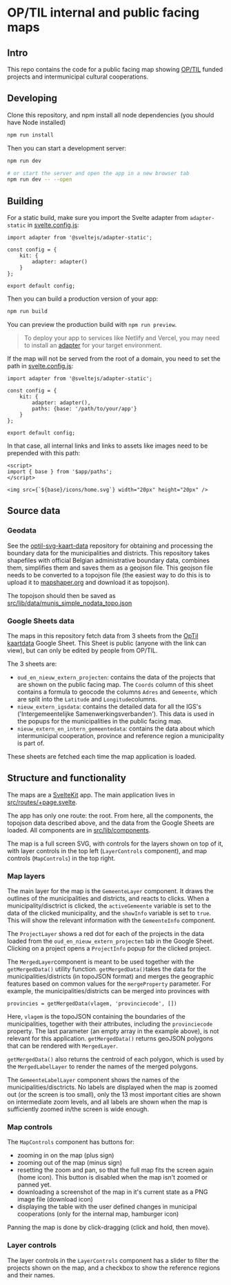 # OP/TIL internal and public facing maps

## Intro

This repo contains the code for a public facing map showing [OP/TIL](https://www.cultuuroptil.be/) funded projects and intermunicipal cultural cooperations.

## Developing

Clone this repository, and npm install all node dependencies (you should have Node installed)

```bash
npm run install
```

Then you can start a development server:

```bash
npm run dev

# or start the server and open the app in a new browser tab
npm run dev -- --open
```

## Building

For a static build, make sure you import the Svelte adapter from `adapter-static` in [svelte.config.js](svelte.config.js):

```
import adapter from '@sveltejs/adapter-static';

const config = {
	kit: {
		adapter: adapter()
	}
};

export default config;

```

Then you can build a production version of your app:

```bash
npm run build
```

You can preview the production build with `npm run preview`.

> To deploy your app to services like Netlify and Vercel, you may need to install an [adapter](https://kit.svelte.dev/docs/adapters) for your target environment.

If the map will not be served from the root of a domain, you need to set the path in [svelte.config.js](svelte.config.js):

```
import adapter from '@sveltejs/adapter-static';

const config = {
	kit: {
		adapter: adapter(),
		paths: {base: '/path/to/your/app'}
	}
};

export default config;

```

In that case, all internal links and links to assets like images need to be prepended with this path:

```
<script>
import { base } from '$app/paths';
</script>

<img src={`${base}/icons/home.svg`} width="20px" height="20px" />

```

## Source data

### Geodata

See the [optil-svg-kaart-data](https://github.com/maartenzam/optil-svg-kaart-data) repository for obtaining and processing the boundary data for the municipalities and districts. This repository takes shapefiles with official Belgian administrative boundary data, combines them, simplifies them and saves them as a geojson file. This geojson file needs to be converted to a topojson file (the easiest way to do this is to upload it to [mapshaper.org](https://mapshaper.org/) and download it as topojson).

The topojson should then be saved as [src/lib/data/munis_simple_nodata_topo.json](/src/lib/data/munis_simple_nodata_topo.json)

### Google Sheets data

The maps in this repository fetch data from 3 sheets from the [OpTil kaartdata](https://docs.google.com/spreadsheets/d/1lAygI1PiNQRWLjN0TdzMKppKkeFQN5L00_iL1nDa4qw/edit#gid=0) Google Sheet. This Sheet is public (anyone with the link can view), but can only be edited by people from OP/TIL.

The 3 sheets are:

- `oud_en_nieuw_extern_projecten`: contains the data of the projects that are shown on the public facing map. The `Coords` column of this sheet contains a formula to geocode the columns `Adres` and `Gemeente`, which are split into the `Latitude` and `Longitude`columns.
- `nieuw_extern_igsdata`: contains the detailed data for all the IGS's ('Intergemeentelijke Samenwerkingsverbanden'). This data is used in the popups for the municipalities in the public facing map.
- `nieuw_extern_en_intern_gemeentedata`: contains the data about which intermunicipal cooperation, province and reference region a municipality is part of.

These sheets are fetched each time the map application is loaded.

## Structure and functionality

The maps are a [SvelteKit](https://kit.svelte.dev/) app. The main application lives in [src/routes/+page.svelte](src/routes/+page.svelte).

The app has only one route: the root. From here, all the components, the topojson data described above, and the data from the Google Sheets are loaded. All components are in [src/lib/components](src/lib/components).

The map is a full screen SVG, with controls for the layers shown on top of it, with layer controls in the top left (`LayerControls` component), and map controls (`MapControls`) in the top right.

### Map layers

The main layer for the map is the `GemeenteLayer` component. It draws the outlines of the municipalities and districts, and reacts to clicks. When a municipality/disctrict is clicked, the `activeGemeente` variable is set to the data of the clicked municipality, and the `showInfo` variable is set to `true`. This will show the relevant information with the `GemeenteInfo` component.

The `ProjectLayer` shows a red dot for each of the projects in the data loaded from the `oud_en_nieuw_extern_projecten` tab in the Google Sheet. Clicking on a project opens a `ProjectInfo` popup for the clicked project.

The `MergedLayer`component is meant to be used together with the `getMergedData()` utility function. `getMergedData()`takes the data for the municipalities/districts (in topoJSON format) and merges the geographic features based on common values for the `mergeProperty` parameter. For example, the municipalities/districts can be merged into provinces with 

```
provincies = getMergedData(vlagem, 'provinciecode', [])
```

Here, `vlagem` is the topoJSON containing the boundaries of the municipalities, together with their attributes, including the `provinciecode` property. The last parameter (an empty array in the example above), is not relevant for this application. `getMergedData()` returns geoJSON polygons that can be rendered with `MergedLayer`.

`getMergedData()` also returns the centroid of each polygon, which is used by the `MergedLabelLayer` to render the names of the merged polygons.

The `GemeenteLabelLayer` component shows the names of the municipalities/disctricts. No labels are displayed when the map is zoomed out (or the screen is too small), only the 13 most important cities are shown on intermediate zoom levels, and all labels are shown when the map is sufficiently zoomed in/the screen is wide enough.

### Map controls

The `MapControls` component has buttons for:

- zooming in on the map (plus sign)
- zooming out of the map (minus sign)
- resetting the zoom and pan, so that the full map fits the screen again (home icon). This button is disabled when the map isn't zoomed or panned yet.
- downloading a screenshot of the map in it's current state as a PNG image file (download icon)
- displaying the table with the user defined changes in municipal cooperations (only for the internal map, hamburger icon)

Panning the map is done by click-dragging (click and hold, then move).

### Layer controls

The layer controls in the `LayerControls` component has a slider to filter the projects shown on the map, and a checkbox to show the reference regions and their names.